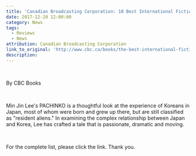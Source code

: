 ```yaml
---
title: 'Canadian Broadcasting Corporation: 10 Best International Fiction 2017'
date: 2017-12-20 12:00:00
category: News
tags:
  - Reviews
  - News
attribution: Canadian Broadcasting Corporation
link_to_original: 'http://www.cbc.ca/books/the-best-international-fiction-of-2017-1.4453640'
description:
---
```



&nbsp;

By CBC Books

&nbsp;

Min Jin Lee's PACHINKO is a thoughtful look at the experience of Koreans in Japan, most of whom were born and grew up there, but are still classified as "resident aliens." In examining the complex relationship between Japan and Korea, Lee has crafted a tale that is passionate, dramatic and moving.&nbsp;

&nbsp;

For the complete list, please click the link. Thank you.